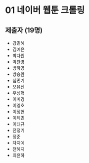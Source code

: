 # 01 네이버 웹툰 크롤링

## 제출자 (19명)

* 강민혜
* 김예은
* 박다원
* 박찬영
* 방하영
* 방승완
* 심민기
* 오유진
* 우성혁
* 이미경
* 이영호
* 이정현
* 이제민
* 이태규
* 전정기
* 정준
* 차지예
* 천혜지
* 최윤하
